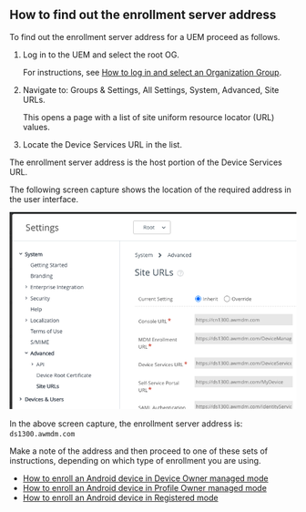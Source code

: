 ## How to find out the enrollment server address
To find out the enrollment server address for a UEM proceed as follows.

1.  Log in to the UEM and select the root OG.

    For instructions, see [How to log in and select an Organization Group](../../03Task_Configure-management-console-enrollment/03How-to-log-in-and-select-an-Organization-Group/readme.md).

2.  Navigate to: Groups & Settings, All Settings, System, Advanced,
    Site URLs.

    This opens a page with a list of site uniform resource locator (URL) values.

3.  Locate the Device Services URL in the list.

The enrollment server address is the host portion of the Device Services URL.

The following screen capture shows the location of the required address in the
user interface.

![**Screen Capture:** UEM Device Services URL](ScreenCapture_UEMDeviceServicesURL.png)

In the above screen capture, the enrollment server address is:
`ds1300.awmdm.com`

Make a note of the address and then proceed to one of these sets of instructions,
depending on which type of enrollment you are using.

-   [How to enroll an Android device in Device Owner managed mode](../02How-to-enroll-an-Android-device-in-Device-Owner-managed-mode/readme.md)
-   [How to enroll an Android device in Profile Owner managed mode](../03How-to-enroll-an-Android-device-in-Profile-Owner-managed-mode/readme.md)
-   [How to enroll an Android device in Registered mode](../04How-to-enroll-an-Android-device-in-Registered-mode/readme.md)

